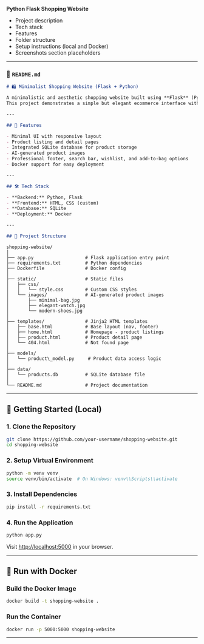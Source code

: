 **Python Flask Shopping Website**

* Project description
* Tech stack
* Features
* Folder structure
* Setup instructions (local and Docker)
* Screenshots section placeholders

---

### 📄 `README.md`

```markdown
# 🛍️ Minimalist Shopping Website (Flask + Python)

A minimalistic and aesthetic shopping website built using **Flask** (Python).
This project demonstrates a simple but elegant ecommerce interface with a focus on clean design, usability, and maintainability.

---

## 📌 Features

- Minimal UI with responsive layout
- Product listing and detail pages
- Integrated SQLite database for product storage
- AI-generated product images
- Professional footer, search bar, wishlist, and add-to-bag options
- Docker support for easy deployment

---

## 🛠️ Tech Stack

- **Backend:** Python, Flask
- **Frontend:** HTML, CSS (custom)
- **Database:** SQLite
- **Deployment:** Docker

---

## 📁 Project Structure

```
```
shopping-website/
│
├── app.py                   # Flask application entry point
├── requirements.txt         # Python dependencies
├── Dockerfile               # Docker config
│
├── static/                  # Static files
│   ├── css/
│   │   └── style.css        # Custom CSS styles
│   └── images/              # AI-generated product images
│       ├── minimal-bag.jpg
│       ├── elegant-watch.jpg
│       └── modern-shoes.jpg
│
├── templates/               # Jinja2 HTML templates
│   ├── base.html            # Base layout (nav, footer)
│   ├── home.html            # Homepage - product listings
│   ├── product.html         # Product detail page
│   └── 404.html             # Not found page
│
├── models/
│   └── product\_model.py     # Product data access logic
│
├── data/
│   └── products.db          # SQLite database file
│
└── README.md                # Project documentation
```


---

## 🚀 Getting Started (Local)

### 1. Clone the Repository

```bash
git clone https://github.com/your-username/shopping-website.git
cd shopping-website
```

### 2. Setup Virtual Environment

```bash
python -m venv venv
source venv/bin/activate  # On Windows: venv\\Scripts\\activate
```

### 3. Install Dependencies

```bash
pip install -r requirements.txt
```

### 4. Run the Application

```bash
python app.py
```

Visit [http://localhost:5000](http://localhost:5000) in your browser.

---

## 🐳 Run with Docker

### Build the Docker Image

```bash
docker build -t shopping-website .
```

### Run the Container

```bash
docker run -p 5000:5000 shopping-website
```

---


